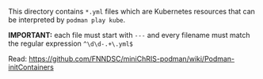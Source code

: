 This directory contains `*.yml` files which are Kubernetes resources
that can be interpreted by `podman play kube`.

**IMPORTANT:** each file must start with `---` and every filename
must match the regular expression `^\d\d-.+\.yml$`

Read: https://github.com/FNNDSC/miniChRIS-podman/wiki/Podman-initContainers
